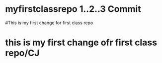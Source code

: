 # myfirstclassrepo 1..2..3 Commit
#This is my first change for first class repo
# this is my first change ofr first class repo/CJ
